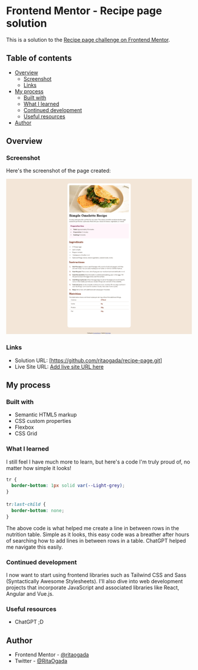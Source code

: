 # Frontend Mentor - Recipe page solution

This is a solution to the [Recipe page challenge on Frontend Mentor](https://www.frontendmentor.io/challenges/recipe-page-KiTsR8QQKm).

## Table of contents

- [Overview](#overview)
  - [Screenshot](#screenshot)
  - [Links](#links)
- [My process](#my-process)
  - [Built with](#built-with)
  - [What I learned](#what-i-learned)
  - [Continued development](#continued-development)
  - [Useful resources](#useful-resources)
- [Author](#author)

## Overview

### Screenshot

Here's the screenshot of the page created:

![Recipe main page](./recipe-page-main/design/recipe-main-page.png)

### Links

- Solution URL: [https://github.com/ritaogada/recipe-page.git]
- Live Site URL: [Add live site URL here](https://your-live-site-url.com)

## My process

### Built with

- Semantic HTML5 markup
- CSS custom properties
- Flexbox
- CSS Grid

### What I learned

I still feel I have much more to learn, but here's a code I'm truly proud of, no matter how simple it looks!

```css
tr {
  border-bottom: 1px solid var(--Light-grey);
}

tr:last-child {
  border-bottom: none;
}
```

The above code is what helped me create a line in between rows in the nutrition table. Simple as it looks, this easy code was a breather after hours of searching how to add lines in between rows in a table. ChatGPT helped me navigate this easily.

### Continued development

I now want to start using frontend libraries such as Tailwind CSS and Sass (Syntactically Awesome Stylesheets). I'll also dive into web development projects that incorporate JavaScript and associated libraries like React, Angular and Vue.js.

### Useful resources

- ChatGPT ;D

## Author

- Frontend Mentor - [@ritaogada](https://www.frontendmentor.io/profile/ritaogada)
- Twitter - [@RitaOgada](https://x.com/RitaOgada)
